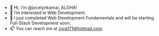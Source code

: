 - 👋 Hi, I’m @jocelynkamai, ALOHA!
- 👀 I’m interested in Web Development.
- 🌱 I just completed Web Development Fundamentals and will be starting Full-Stack Development soon.
- 📫 You can reach me at zyra171@hotmail.com.

<!---
jocelynkamai/jocelynkamai is a ✨ special ✨ repository because its `README.md` (this file) appears on your GitHub profile.
You can click the Preview link to take a look at your changes.
--->
